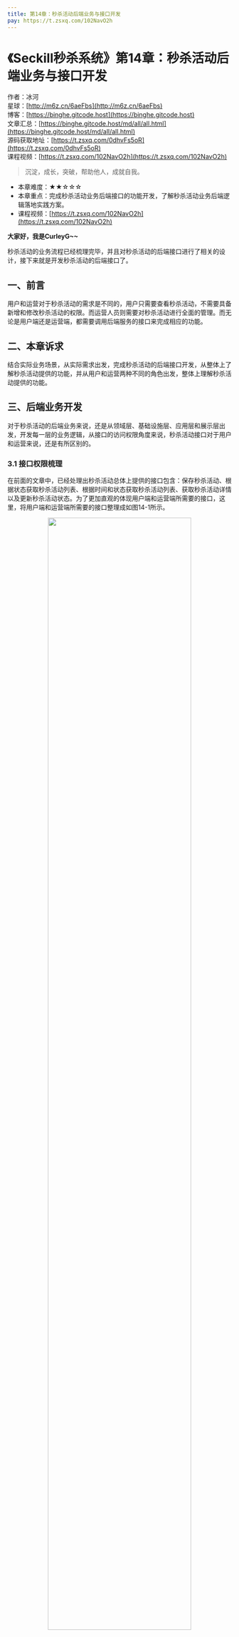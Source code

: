 ```yaml
---
title: 第14章：秒杀活动后端业务与接口开发
pay: https://t.zsxq.com/102NavO2h
---
```


# 《Seckill秒杀系统》第14章：秒杀活动后端业务与接口开发

作者：冰河
<br/>星球：[http://m6z.cn/6aeFbs](http://m6z.cn/6aeFbs)
<br/>博客：[https://binghe.gitcode.host](https://binghe.gitcode.host)
<br/>文章汇总：[https://binghe.gitcode.host/md/all/all.html](https://binghe.gitcode.host/md/all/all.html)
<br/>源码获取地址：[https://t.zsxq.com/0dhvFs5oR](https://t.zsxq.com/0dhvFs5oR)
<br/>课程视频：[https://t.zsxq.com/102NavO2h](https://t.zsxq.com/102NavO2h)

> 沉淀，成长，突破，帮助他人，成就自我。

* 本章难度：★★☆☆☆
* 本章重点：完成秒杀活动业务后端接口的功能开发，了解秒杀活动业务后端逻辑落地实践方案。
* 课程视频：[https://t.zsxq.com/102NavO2h](https://t.zsxq.com/102NavO2h)

**大家好，我是CurleyG~~**

秒杀活动的业务流程已经梳理完毕，并且对秒杀活动的后端接口进行了相关的设计，接下来就是开发秒杀活动的后端接口了。

## 一、前言

用户和运营对于秒杀活动的需求是不同的，用户只需要查看秒杀活动，不需要具备新增和修改秒杀活动的权限。而运营人员则需要对秒杀活动进行全面的管理。而无论是用户端还是运营端，都需要调用后端服务的接口来完成相应的功能。

## 二、本章诉求

结合实际业务场景，从实际需求出发，完成秒杀活动的后端接口开发，从整体上了解秒杀活动提供的功能，并从用户和运营两种不同的角色出发，整体上理解秒杀活动提供的功能。

## 三、后端业务开发

对于秒杀活动的后端业务来说，还是从领域层、基础设施层、应用层和展示层出发，开发每一层的业务逻辑，从接口的访问权限角度来说，秒杀活动接口对于用户和运营来说，还是有所区别的。

### 3.1 接口权限梳理

在前面的文章中，已经处理出秒杀活动总体上提供的接口包含：保存秒杀活动、根据状态获取秒杀活动列表、根据时间和状态获取秒杀活动列表、获取秒杀活动详情以及更新秒杀活动状态。为了更加直观的体现用户端和运营端所需要的接口，这里，将用户端和运营端所需要的接口整理成如图14-1所示。

<div align="center">
    <img src="https://binghe.gitcode.host/images/project/seckill/scekill-2023-05-18-001.png?raw=true" width="80%">
    <br/>
</div>

可以看到，对于用户端来说，主要提供查看秒杀活动信息的接口就足够了，主要包含：根据状态获取秒杀活动列表、根据时间和状态获取秒杀活动列表以及获取秒杀活动详情。对于运营端来说，需要全面管理秒杀活动的生命周期，总体上需要提供的接口包含：保存秒杀活动、根据状态获取秒杀活动列表、根据时间和状态获取秒杀活动列表、获取秒杀活动详情以及更新秒杀活动状态。

### 3.2 领域层开发

领域层为秒杀活动提供领域驱动模型，具体的开发步骤如下所示。

## 查看完整文章

加入[冰河技术](http://m6z.cn/6aeFbs)知识星球，解锁完整技术文章与完整代码
